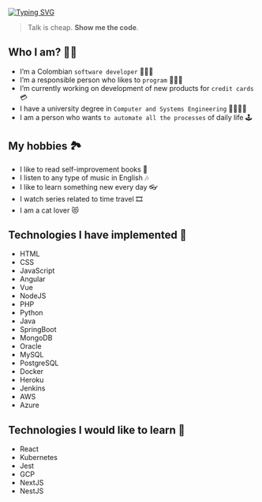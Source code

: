 [![Typing SVG](https://readme-typing-svg.herokuapp.com?font=Space+Mono&size=18&pause=500&color=28A418&width=435&lines=Hi+Folks%2C+here+Fabian+Cristancho!+%F0%9F%90%B1%E2%80%8D%F0%9F%92%BB%F0%9F%91%A8%F0%9F%8F%BB%E2%80%8D%F0%9F%92%BB%F0%9F%91%BE)](https://git.io/typing-svg)

> Talk is cheap. **Show me the code**.

## Who I am? 👦🏻

- I’m a Colombian `software developer` 🙋🏻‍♂️
- I’m a responsible person who likes to `program` 👩🏻‍💻
- I’m currently working on development of new products for `credit cards` 💳
- I have a university degree in `Computer and Systems Engineering` 📜👨🏻‍🎓
- I am a person who wants `to automate all the processes` of daily life 🕹

## My hobbies 🏞

- I like to read self-improvement books 📖
- I listen to any type of music in English 🎶
- I like to learn something new every day 👓
- I watch series related to time travel 🎞
- I am a cat lover 😻

## Technologies I have implemented 🦾
- HTML
- CSS
- JavaScript
- Angular
- Vue
- NodeJS
- PHP
- Python
- Java
- SpringBoot
- MongoDB
- Oracle
- MySQL
- PostgreSQL
- Docker
- Heroku
- Jenkins
- AWS
- Azure

## Technologies I would like to learn 🚀
- React
- Kubernetes
- Jest
- GCP
- NextJS
- NestJS